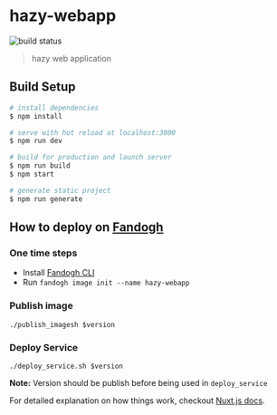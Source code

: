 # hazy-webapp

![build status](https://api.travis-ci.org/hazy-app/webapp.svg?branch=master)

> hazy web application

## Build Setup

``` bash
# install dependencies
$ npm install

# serve with hot reload at localhost:3000
$ npm run dev

# build for production and launch server
$ npm run build
$ npm start

# generate static project
$ npm run generate
```

## How to deploy on [Fandogh](https://fandogh.cloud)

### One time steps

- Install [Fandogh CLI](https://docs.fandogh.cloud/docs/getting-started.html)
- Run `fandogh image init --name hazy-webapp`

### Publish image

```./publish_imagesh $version```

### Deploy Service
```./deploy_service.sh $version```

<b>Note:</b> Version should be publish before being used in `deploy_service`


For detailed explanation on how things work, checkout [Nuxt.js docs](https://nuxtjs.org).
